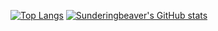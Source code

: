 [![Top Langs](https://github-readme-stats.vercel.app/api?username=Sunderingbeaver&theme=algolia&show_icons=true)](https://github.com/Sunderingbeaver)
[![Sunderingbeaver's GitHub stats](https://github-readme-stats.vercel.app/api/top-langs?username=Sunderingbeaver&hide=html,scss,stylus,blade,jupyter%20notebook,python,css,shell,batchfile,dockerfile,typescript&theme=algolia&show_icons=true)](https://github.com/Sunderingbeaver)
<!--
**Sunderingbeaver/Sunderingbeaver** is a ✨ _special_ ✨ repository because its `README.md` (this file) appears on your GitHub profile.

Here are some ideas to get you started:

- 🔭 I’m currently working on ...
- 🌱 I’m currently learning ...
- 👯 I’m looking to collaborate on ...
- 🤔 I’m looking for help with ...
- 💬 Ask me about ...
- 📫 How to reach me: ...
- 😄 Pronouns: ...
- ⚡ Fun fact: ...
-->
